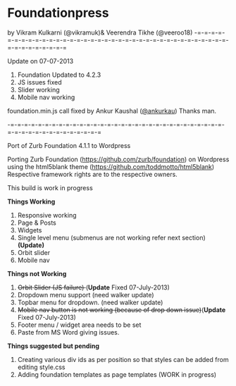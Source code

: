 <h1>Foundationpress</h1>
by Vikram Kulkarni (@vikramuk)& Veerendra Tikhe (@veeroo18)
-=-=-=-=-=-=-=-=-=-=-=-=-=-=-=-=-=-=-=-=-=-=-=-=-=-=-=-=-=-=-=-=-=-=-=-=-=-=-=-=-=-=-=-=-=

Update on 07-07-2013
1. Foundation Updated to 4.2.3 
2. JS issues fixed
3. Slider working
4. Mobile nav working

foundation.min.js call fixed by Ankur Kaushal (<a href="https://twitter.com/ankurkau">@ankurkau</a>) Thanks man. 

-=-=-=-=-=-=-=-=-=-=-=-=-=-=-=-=-=-=-=-=-=-=-=-=-=-=-=-=-=-=-=-=-=-=-=-=-=-=-=-=-=-=-=-=-=

Port of Zurb Foundation 4.1.1 to Wordpress 

Porting Zurb Foundation (https://github.com/zurb/foundation) on Wordpress using the html5blank theme (https://github.com/toddmotto/html5blank)
Respective framework rights are to the respective owners.

This build is work in progress <br/>

<b>Things Working</b> <br>
1. Responsive working  <br>
2. Page & Posts <br>
3. Widgets <br>
4. Single level menu (submenus are not working refer next section)<br>
<strong>(Update)</strong>
5. Orbit slider <br>
6. Mobile nav <br>

<b>Things not Working</b> <br>
1. <del>Orbit Slider (JS failure) </del> (<b>Update</b> Fixed 07-July-2013)<br> 
2. Dropdown menu support  (need walker update)<br>
3. Topbar menu for dropdown. (need walker update)<br>
4. <del>Mobile nav button is not working (because of drop down issue)</del>(<b>Update</b> Fixed 07-July-2013)<br>
5. Footer menu / widget area needs to be set<br>
6. Paste from MS Word giving issues.<br>


<b>Things suggested but pending </b> <br>
1. Creating various div ids as per position so that styles can be added from editing style.css <br>
2. Adding foundation templates as page templates (WORK in progress) <br>

